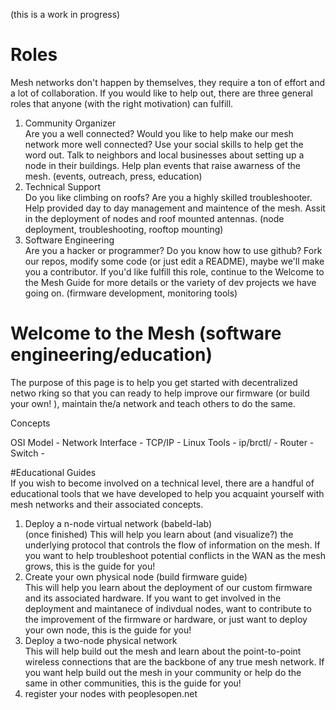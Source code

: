 (this is a work in progress)  

# Roles  
Mesh networks don't happen by themselves, they require a ton of effort and a lot of collaboration. If you would like to help out, there are three general roles that anyone (with the right motivation) can fulfill.  
 1. Community Organizer   
      Are you a well connected? Would you like to help make our mesh network more well connected? Use your social skills to help get the word out. Talk to neighbors and local businesses about setting up a node in their buildings. Help plan events that raise awarness of the mesh. (events, outreach, press, education)  
 2. Technical Support   
      Do you like climbing on roofs? Are you a highly skilled troubleshooter. Help provided day to day management and maintence of the mesh. Assit in the deployment of nodes and roof mounted antennas. (node deployment, troubleshooting, rooftop mounting)  
 3. Software Engineering   
      Are you a hacker or programmer? Do you know how to use github? Fork our repos, modify some code (or just edit a README), maybe we'll make you a contributor. If you'd like fulfill this role, continue to the Welcome to the Mesh Guide for more details or the variety of dev projects we have going on. (firmware development, monitoring tools)  
 
# Welcome to the Mesh (software engineering/education)  
 
The purpose of this page is to help you get started with decentralized netwo    rking so that you can ready to help improve our firmware (or build your own!    ), maintain the/a network and teach others to do the same.
 
Concepts

OSI Model -
Network Interface - 
TCP/IP -
Linux Tools - ip/brctl/ -
Router -
Switch -
 
#Educational Guides  
If you wish to become involved on a technical level, there are a handful of educational tools that we have developed to help you acquaint yourself with mesh networks and their associated concepts.  
   
 1. Deploy a n-node virtual network (babeld-lab)  
      (once finished) This will help you learn about (and visualize?) the underlying protocol that controls the flow of information on the mesh. If you want to help troubleshoot potential conflicts in the WAN as the mesh grows, this is the guide for you!  
 2. Create your own physical node (build firmware guide)  
      This will help you learn about the deployment of our custom firmware and its associated hardware. If you want to get involved in the deployment and maintanece of indivdual nodes, want to contribute to the improvement of the firmware or hardware, or just want to deploy your own node, this is the guide for you!  
 3. Deploy a two-node physical network  
      This will help build out the mesh and learn about the point-to-point wireless connections that are the backbone of any true mesh network. If you want help build out the mesh in your community or help do the same in other communities, this is the guide for you!  
 4. register your nodes with peoplesopen.net  
  



